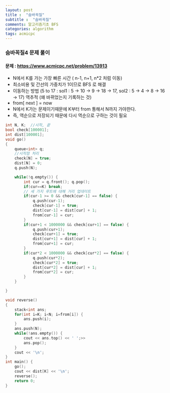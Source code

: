 ```yaml
---
layout: post
title :  "숨바꼭질"
subtitle :  "숨바꼭질"
comments: 알고리즘기초 BFS
categories: algorithm
tags: acmicpc
---
```


### 숨바꼭질4  문제 풀이
#### 문제 : https://www.acmicpc.net/problem/13913

- N에서 K를 가는 가장 빠른 시간 ( n-1, n+1, n*2 처럼 이동)
- 최소비용 및 간선의 가중치가 1이므로  BFS 로 해결
- 이동하는 방법 (5 to 17 : sol1 : 5 -> 10 -> 9 -> 18 -> 17,  sol2 : 5 -> 4 -> 8 -> 16 -> 17) 역추적 (왜 바뀌었는지 기록하는 것)
- from[ next ] = now
- N에서 K가는 문제이기때문에 K부터 from 통해서 N까지 가야한다.
- 즉, 역순으로 저장되기 때문에 다시 역순으로 구하는 것이 필요

```C++
int N, K;  //시작, 끝
bool check[100001];
int dist[100001];
void go() 
{
    queue<int> q;
    //시작점 처리
    check[N] = true;    
    dist[N] = 0;
    q.push(N);

    while(!q.empty()) {
        int cur = q.front(); q.pop();
        if(cur==K) break;
        // 세 가지 루트에 대해 거리 업데이트
        if(cur-1 >= 0 && check[cur-1] == false) {
            q.push(cur-1);
            check[cur-1] = true;
            dist[cur-1] = dist[cur] + 1;
            from[cur-1] = cur;
        }
        if(cur+1 < 1000000 && check[cur+1] == false) {
            q.push(cur+1);
            check[cur+1] = true;
            dist[cur+1] = dist[cur] + 1;
            from[cur+1] = cur;
        }
        if(cur*2 < 1000000 && check[cur*2] == false) {
            q.push(cur*2);
            check[cur*2] = true;
            dist[cur*2] = dist[cur] + 1;
            from[cur*2] = cur;
        }
    }

}

void reverse()
{
    stack<int ans;
    for(int i=K; i<N; i=from[i]) {
        ans.push(i);
    }
    ans.push(N);
    while(!ans.empty()) {
        cout << ans.top() << ' ';>>
        ans.pop();
    }
    cout << '\n';
}
int main() {
    go();
    cout << dist[K] << '\n';
    reverse();
    return 0;
}
```

